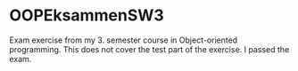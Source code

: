 # OOPEksammenSW3

Exam exercise from my 3. semester course in Object-oriented programming. This does not cover the test part of the exercise. I passed the exam.
